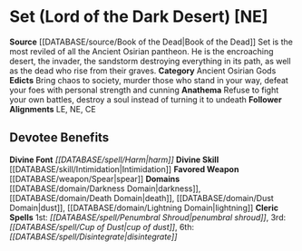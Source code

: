 ﻿---
ability: null
ability_boost: null
alignment: NE
deity:
- '[[DATABASE/deity/Set|Set]]'
deity_category: Ancient Osirian Gods
divine_font: Harm
domain:
- '[[DATABASE/domain/Darkness Domain|Darkness]]'
- '[[DATABASE/domain/Death Domain|Death]]'
- '[[DATABASE/domain/Dust Domain|Dust]]'
- '[[DATABASE/domain/Lightning Domain|Lightning]]'
favored_weapon: '[[DATABASE/weapon/Spear|Spear]]'
follower_alignment:
- LE
- NE
- CE
id: '242'
name: Set
rarity: Common
rus_type_level: null
skill:
- '[[DATABASE/skill/Intimidation|Intimidation]]'
source: '[[DATABASE/source/Book of the Dead|Book of the Dead]]'
trait: null
type: Deity

---
# Set (Lord of the Dark Desert) [NE]

**Source** [[DATABASE/source/Book of the Dead|Book of the Dead]]
Set is the most reviled of all the Ancient Osirian pantheon. He is the encroaching desert, the invader, the sandstorm destroying everything in its path, as well as the dead who rise from their graves.
**Category** Ancient Osirian Gods
**Edicts** Bring chaos to society, murder those who stand in your way, defeat your foes with personal strength and cunning
**Anathema** Refuse to fight your own battles, destroy a soul instead of turning it to undeath
**Follower Alignments** LE, NE, CE

## Devotee Benefits

**Divine Font** _[[DATABASE/spell/Harm|harm]]_
**Divine Skill** [[DATABASE/skill/Intimidation|Intimidation]]
**Favored Weapon** [[DATABASE/weapon/Spear|spear]]
**Domains** [[DATABASE/domain/Darkness Domain|darkness]], [[DATABASE/domain/Death Domain|death]], [[DATABASE/domain/Dust Domain|dust]], [[DATABASE/domain/Lightning Domain|lightning]]
**Cleric Spells** 1st: _[[DATABASE/spell/Penumbral Shroud|penumbral shroud]]_, 3rd: _[[DATABASE/spell/Cup of Dust|cup of dust]]_, 6th: _[[DATABASE/spell/Disintegrate|disintegrate]]_